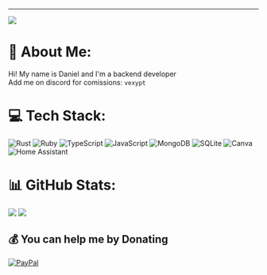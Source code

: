 ---
[![](https://visitcount.itsvg.in/api?id=VexyPT&icon=6&color=11)](https://visitcount.itsvg.in)

# 💫 About Me:
Hi! My name is Daniel and I'm a backend developer <br>
Add me on discord for comissions: `vexypt` <br>


# 💻 Tech Stack:
![Rust](https://img.shields.io/badge/rust-%23CC342D.svg?style=for-the-badge&logo=rust&logoColor=white) ![Ruby](https://img.shields.io/badge/ruby-%23CC342D.svg?style=for-the-badge&logo=ruby&logoColor=white) ![TypeScript](https://img.shields.io/badge/typescript-%23007ACC.svg?style=for-the-badge&logo=typescript&logoColor=white) ![JavaScript](https://img.shields.io/badge/javascript-%23323330.svg?style=for-the-badge&logo=javascript&logoColor=%23F7DF1E) ![MongoDB](https://img.shields.io/badge/MongoDB-%234ea94b.svg?style=for-the-badge&logo=mongodb&logoColor=white) ![SQLite](https://img.shields.io/badge/sqlite-%2307405e.svg?style=for-the-badge&logo=sqlite&logoColor=white) ![Canva](https://img.shields.io/badge/Canva-%2300C4CC.svg?style=for-the-badge&logo=Canva&logoColor=white) ![Home Assistant](https://img.shields.io/badge/home%20assistant-%2341BDF5.svg?style=for-the-badge&logo=home-assistant&logoColor=white)
# 📊 GitHub Stats:
![](https://github-readme-streak-stats.herokuapp.com/?user=VexyPT&theme=dark&hide_border=false)
![](https://github-readme-stats.vercel.app/api/wakatime?username=VexyPT&show_icons=true&layout=compact&theme=tokyonight&langs_count=10)

  ## 💰 You can help me by Donating
  [![PayPal](https://img.shields.io/badge/PayPal-00457C?style=for-the-badge&logo=paypal&logoColor=white)](https://paypal.me/danielfilipe17) 
